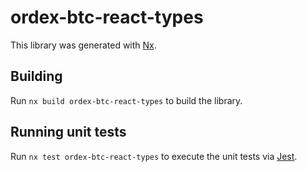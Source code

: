 # ordex-btc-react-types

This library was generated with [Nx](https://nx.dev).

## Building

Run `nx build ordex-btc-react-types` to build the library.

## Running unit tests

Run `nx test ordex-btc-react-types` to execute the unit tests via [Jest](https://jestjs.io).
